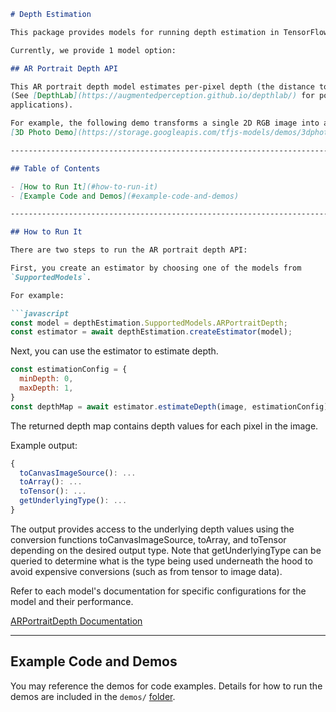 

```markdown
# Depth Estimation

This package provides models for running depth estimation in TensorFlow.js.

Currently, we provide 1 model option:

## AR Portrait Depth API

This AR portrait depth model estimates per-pixel depth (the distance to the camera center) for a single portrait image, which can be further used for creative applications.
(See [DepthLab](https://augmentedperception.github.io/depthlab/) for potential
applications).

For example, the following demo transforms a single 2D RGB image into a 3D Portrait:
[3D Photo Demo](https://storage.googleapis.com/tfjs-models/demos/3dphoto/index.html)

-------------------------------------------------------------------------------

## Table of Contents

- [How to Run It](#how-to-run-it)
- [Example Code and Demos](#example-code-and-demos)

-------------------------------------------------------------------------------

## How to Run It

There are two steps to run the AR portrait depth API:

First, you create an estimator by choosing one of the models from
`SupportedModels`.

For example:

```javascript
const model = depthEstimation.SupportedModels.ARPortraitDepth;
const estimator = await depthEstimation.createEstimator(model);
```

Next, you can use the estimator to estimate depth.

```javascript
const estimationConfig = {
  minDepth: 0,
  maxDepth: 1,
}
const depthMap = await estimator.estimateDepth(image, estimationConfig);
```

The returned depth map contains depth values for each pixel in the image.

Example output:

```javascript
{
  toCanvasImageSource(): ...
  toArray(): ...
  toTensor(): ...
  getUnderlyingType(): ...
}
```

The output provides access to the underlying depth values using the conversion
functions toCanvasImageSource, toArray, and toTensor depending on the desired
output type. Note that getUnderlyingType can be queried to determine what is the
type being used underneath the hood to avoid expensive conversions (such as from
tensor to image data).

Refer to each model's documentation for specific configurations for the model
and their performance.

[ARPortraitDepth Documentation](https://github.com/aresobus/lightweight-models/tree/master/depth-estimation/src/ar_portrait_depth)

-------------------------------------------------------------------------------

## Example Code and Demos

You may reference the demos for code examples.
Details for how to run the demos are included in the `demos/`
[folder](https://github.com/aresobus/lightweight-models/tree/master/depth-estimation/demos).
```
